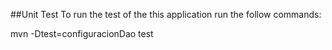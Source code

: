 

##Unit Test
To run the test of the this application run the follow  commands:

mvn -Dtest=configuracionDao test